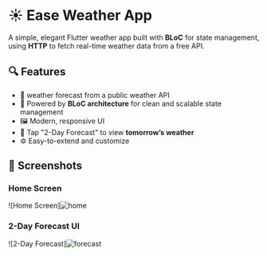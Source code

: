 # ☀️ Ease Weather App

A simple, elegant Flutter weather app built with **BLoC** for state management, using **HTTP** to fetch real-time weather data from a free API.  

## 🔍 Features

- 📡 weather forecast from a public weather API
- 🧱 Powered by **BLoC architecture** for clean and scalable state management
- 🖼️ Modern, responsive UI
- 📅 Tap "2-Day Forecast" to view **tomorrow’s weather**
- ⚙️ Easy-to-extend and customize

## 📸 Screenshots

### Home Screen
![Home Screen]![home](https://github.com/user-attachments/assets/4c7715b7-41dc-4d04-811b-242514802315)


### 2-Day Forecast UI
![2-Day Forecast]![forecast](https://github.com/user-attachments/assets/6f8f1d3f-afe2-4c89-b9ef-c972067e2fa0)
